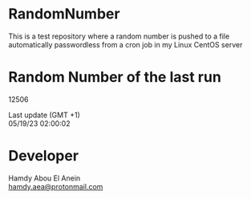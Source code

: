 # RandomNumber    
This is a test repository where a random number is pushed to a file automatically passwordless from a cron job in my Linux CentOS server    
# Random Number of the last run   
12506
      
Last update (GMT +1)    
05/19/23 02:00:02
# Developer    
Hamdy Abou El Anein   
hamdy.aea@protonmail.com
